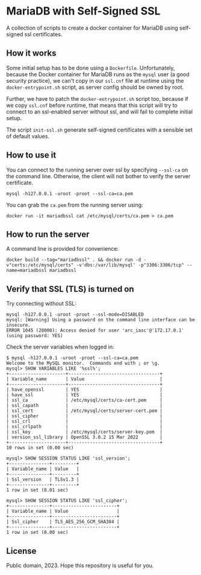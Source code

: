 # MariaDB with Self-Signed SSL

A collection of scripts to create a docker container for MariaDB using self-signed ssl certificates.

## How it works

Some initial setup has to be done using a `Dockerfile`. Unfortunately, because the Docker container for
MariaDB runs as the `mysql` user (a good security practice), we can't copy in our `ssl.cnf` file at
runtime using the `docker-entrypoint.sh` script, as server config should be owned by root.

Further, we have to patch the `docker-entrypoint.sh` script too, because if we copy `ssl.cnf` before 
runtime, that means that this script will try to connect to an ssl-enabled server without ssl, and
will fail to complete initial setup.

The script `init-ssl.sh` generate self-signed certificates with a sensible set of default values.

## How to use it

You can connect to the running server over ssl by specifying `--ssl-ca` on the command line. Otherwise,
the client will not bother to verify the server certificate.

```
mysql -h127.0.0.1 -uroot -proot --ssl-ca=ca.pem
```

You can grab the `ca.pem` from the running server using:

```
docker run -it mariadbssl cat /etc/mysql/certs/ca.pem > ca.pem
```

## How to run the server

A command line is provided for convenience:

```
docker build --tag="mariadbssl" . && docker run -d -v"certs:/etc/mysql/certs" -v'dbs:/var/lib/mysql' -p"3306:3306/tcp" --name=mariadbssl mariadbssl
```

## Verify that SSL (TLS) is turned on

Try connecting without SSL:

```
mysql -h127.0.0.1 -uroot -proot --ssl-mode=DISABLED
mysql: [Warning] Using a password on the command line interface can be insecure.
ERROR 1045 (28000): Access denied for user 'arc_iasc'@'172.17.0.1' (using password: YES)
```

Check the server variables when logged in:

```
$ mysql -h127.0.0.1 -uroot -proot --ssl-ca=ca.pem
Welcome to the MySQL monitor.  Commands end with ; or \g.
mysql> SHOW VARIABLES LIKE '%ssl%';
+---------------------+----------------------------------+
| Variable_name       | Value                            |
+---------------------+----------------------------------+
| have_openssl        | YES                              |
| have_ssl            | YES                              |
| ssl_ca              | /etc/mysql/certs/ca-cert.pem     |
| ssl_capath          |                                  |
| ssl_cert            | /etc/mysql/certs/server-cert.pem |
| ssl_cipher          |                                  |
| ssl_crl             |                                  |
| ssl_crlpath         |                                  |
| ssl_key             | /etc/mysql/certs/server-key.pem  |
| version_ssl_library | OpenSSL 3.0.2 15 Mar 2022        |
+---------------------+----------------------------------+
10 rows in set (0.00 sec)

mysql> SHOW SESSION STATUS LIKE 'ssl_version';
+---------------+---------+
| Variable_name | Value   |
+---------------+---------+
| Ssl_version   | TLSv1.3 |
+---------------+---------+
1 row in set (0.01 sec)

mysql> SHOW SESSION STATUS LIKE 'ssl_cipher';
+---------------+------------------------+
| Variable_name | Value                  |
+---------------+------------------------+
| Ssl_cipher    | TLS_AES_256_GCM_SHA384 |
+---------------+------------------------+
1 row in set (0.00 sec)

```
## License

Public domain, 2023.
Hope this repository is useful for you.
